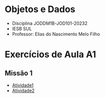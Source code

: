 # Objetos e Dados
* Disciplina JODDM1B-JOD101-20232
* IESB SUL
* Professor: Elias do Nascimento Melo Filho

# Exercícios de Aula A1

## Missão 1
* [Atividade1](Atividade1)
* [Atividade2](Atividade2)
